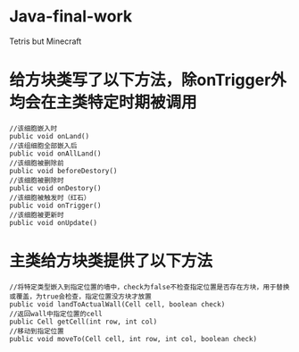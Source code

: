 # Java-final-work
Tetris but Minecraft


# 给方块类写了以下方法，除onTrigger外均会在主类特定时期被调用
    //该细胞嵌入时
    public void onLand()
    //该组细胞全部嵌入后
    public void onAllLand()
    //该细胞被删除前
    public void beforeDestory()
    //该细胞被删除时
    public void onDestory()
    //该细胞被触发时（红石）
    public void onTrigger()
    //该细胞被更新时
    public void onUpdate()

# 主类给方块类提供了以下方法
    //将特定类型嵌入到指定位置的墙中，check为false不检查指定位置是否存在方块，用于替换或覆盖，为true会检查，指定位置没方块才放置
    public void landToActualWall(Cell cell, boolean check)
    //返回wall中指定位置的cell
    public Cell getCell(int row, int col)
    //移动到指定位置
    public void moveTo(Cell cell, int row, int col, boolean check)
